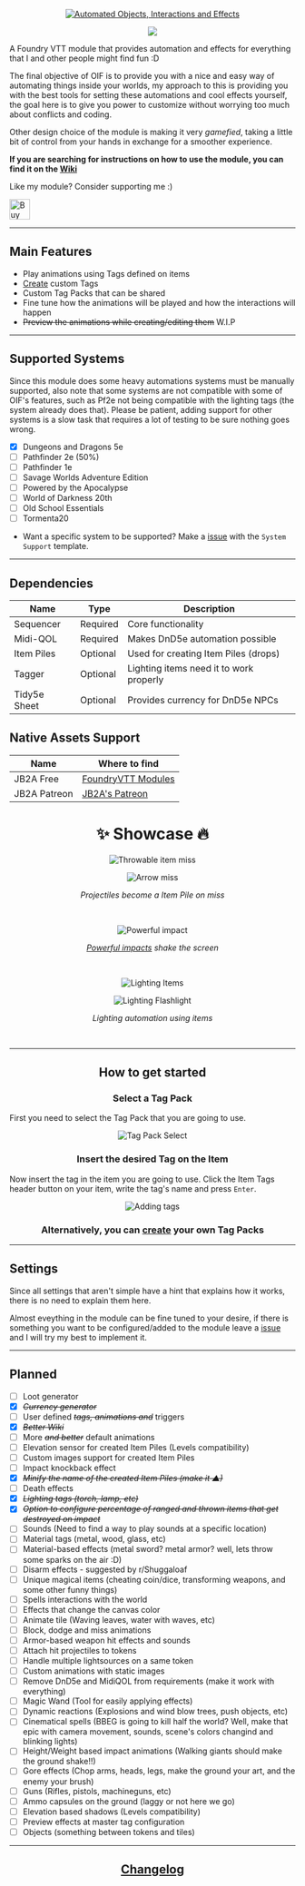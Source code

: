 <a href="https://foundryvtt.com/packages/object-interaction-fx">
  <p align="center">
    <img src="https://raw.githubusercontent.com/wiki/ZotyDev/objects-interactions-fx/images/title.png" alt="Automated Objects, Interactions and Effects">
  </p>
</a>

<p align="center">
  <a href="https://discord.gg/RAgPXB4zG7">
    <img src="https://discord.com/api/guilds/1071251491375042661/widget.png?style=shield"/>
  </a>
</p>

A Foundry VTT module that provides automation and effects for everything that I and other people might find fun :D

The final objective of OIF is to provide you with a nice and easy way of automating things inside your worlds, my approach to this is providing you with the best tools for setting these automations and cool effects yourself, the goal here is to give you power to customize without worrying too much about conflicts and coding.

Other design choice of the module is making it very _gamefied_, taking a little bit of control from your hands in exchange for a smoother experience.

**If you are searching for instructions on how to use the module, you can find it on the [Wiki](https://github.com/ZotyDev/objects-interactions-fx/wiki)**

Like my module? Consider supporting me :)

<a href='https://ko-fi.com/T6T8IFCB5' target='_blank'><img height='36' style='border:0px;height:36px;' src='https://storage.ko-fi.com/cdn/kofi5.png?v=3' border='0' alt='Buy Me a Coffee at ko-fi.com' /></a>

---
## Main Features
- Play animations using Tags defined on items
- [Create](https://github.com/ZotyDev/objects-interactions-fx/wiki/Customization) custom Tags
- Custom Tag Packs that can be shared
- Fine tune how the animations will be played and how the interactions will happen
- ~~Preview the animations while creating/editing them~~ W.I.P

---
## Supported Systems
Since this module does some heavy automations systems must be manually supported, also note that some systems are not compatible with some of OIF's features, such as Pf2e not being compatible with the lighting tags (the system already does that). Please be patient, adding support for other systems is a slow task that requires a lot of testing to be sure nothing goes wrong.

- [x] Dungeons and Dragons 5e
- [ ] Pathfinder 2e (50%)
- [ ] Pathfinder 1e
- [ ] Savage Worlds Adventure Edition
- [ ] Powered by the Apocalypse
- [ ] World of Darkness 20th
- [ ] Old School Essentials
- [ ] Tormenta20
- Want a specific system to be supported? Make a [issue](https://github.com/ZotyDev/objects-interactions-fx/issues/new?assignees=ZotyDev&labels=system%2Ctriage&template=SYSTEM_SUPPORT.yml&title=%5BSYSTEM%5D%3A+) with the `System Support` template.

---
## Dependencies
| Name                    | Type     | Description                              |
| ----------------------- | -------- | ---------------------------------------- |
| Sequencer               | Required | Core functionality                       |
| Midi-QOL                | Required | Makes DnD5e automation possible          |
| Item Piles              | Optional | Used for creating Item Piles (drops)     |
| Tagger                  | Optional | Lighting items need it to work properly  |
| Tidy5e Sheet            | Optional | Provides currency for DnD5e NPCs         |

## Native Assets Support
| Name                    | Where to find                                                    |
|-------------------------|------------------------------------------------------------------|
| JB2A Free               | [FoundryVTT Modules](https://foundryvtt.com/packages/JB2A_DnD5e) |
| JB2A Patreon            | [JB2A's Patreon](https://www.patreon.com/JB2A)                   |


<h1 align="center"> ✨ <strong>Showcase</strong> 🔥 </h1>

<p align="center">
  <img src="https://raw.githubusercontent.com/wiki/ZotyDev/objects-interactions-fx/images/showcase/dagger_throw.gif" alt="Throwable item miss">
</p>
<p align="center">
  <img src="https://raw.githubusercontent.com/wiki/ZotyDev/objects-interactions-fx/images/showcase/bow_ranged.gif" alt="Arrow miss">
  <p align="center"><i> Projectiles become a Item Pile on miss </i></p>
</p>
</br>
<p align="center">
  <img src="https://raw.githubusercontent.com/wiki/ZotyDev/objects-interactions-fx/images/showcase/maul_melee.gif" alt="Powerful impact">
  <p align="center"><i> <a href="https://github.com/ZotyDev/objects-interactions-fx/wiki/SpecialTags#powerful">Powerful impacts</a> shake the screen </i></p>
</p>
</br>
<p align="center">
  <img src="https://raw.githubusercontent.com/wiki/ZotyDev/objects-interactions-fx/images/showcase/lighting.gif" alt="Lighting Items">
</p>
<p align="center">
  <img src="https://raw.githubusercontent.com/wiki/ZotyDev/objects-interactions-fx/images/showcase/lighting_flashlight.gif" alt="Lighting Flashlight">
  <p align="center"><i> Lighting automation using items </i></p>
</p>
</br>

---

<h2 align="center"> <strong>How to get started</strong> </h2>

<h3 align="center"> Select a Tag Pack </h3>

First you need to select the Tag Pack that you are going to use.

<p align="center">
  <img src="https://raw.githubusercontent.com/wiki/ZotyDev/objects-interactions-fx/images/showcase/tag_pack_select.gif" alt="Tag Pack Select">
</p>

<h3 align="center"> Insert the desired Tag on the Item </h3>

Now insert the tag in the item you are going to use. Click the Item Tags header button on your item, write the tag's name and press `Enter`.

<p align="center">
  <img src="https://raw.githubusercontent.com/wiki/ZotyDev/objects-interactions-fx/images/showcase/tag_adding.gif" alt="Adding tags">
</p>

<h3 align="center"> Alternatively, you can <a href="https://github.com/ZotyDev/objects-interactions-fx/wiki/Customization#tag-packs">create</a> your own Tag Packs </h3>

---

## Settings
Since all settings that aren't simple have a hint that explains how it works, there is no need to explain them here.

Almost eveything in the module can be fine tuned to your desire, if there is something you want to be configured/added to the module leave a [issue](https://github.com/ZotyDev/objects-interactions-fx/issues/new) and I will try my best to implement it.

---

## Planned
- [ ] Loot generator
- [x] *~~Currency generator~~*
- [ ] User defined *~~tags, animations and~~* triggers
- [x] *~~Better Wiki~~*
- [ ] More *~~and better~~* default animations
- [ ] Elevation sensor for created Item Piles (Levels compatibility)
- [ ] Custom images support for created Item Piles
- [ ] Impact knockback effect
- [x] *~~Minify the name of the created Item Piles (make it ▲)~~*
- [ ] Death effects
- [x] *~~Lighting tags (torch, lamp, etc)~~*
- [x] *~~Option to configure percentage of ranged and thrown items that get destroyed on impact~~*
- [ ] Sounds (Need to find a way to play sounds at a specific location)
- [ ] Material tags (metal, wood, glass, etc)
- [ ] Material-based effects (metal sword? metal armor? well, lets throw some sparks on the air :D)
- [ ] Disarm effects - suggested by r/Shuggaloaf
- [ ] Unique magical items (cheating coin/dice, transforming weapons, and some other funny things)
- [ ] Spells interactions with the world
- [ ] Effects that change the canvas color
- [ ] Animate tile (Waving leaves, water with waves, etc)
- [ ] Block, dodge and miss animations
- [ ] Armor-based weapon hit effects and sounds
- [ ] Attach hit projectiles to tokens
- [ ] Handle multiple lightsources on a same token
- [ ] Custom animations with static images
- [ ] Remove DnD5e and MidiQOL from requirements (make it work with everything)
- [ ] Magic Wand (Tool for easily applying effects)
- [ ] Dynamic reactions (Explosions and wind blow trees, push objects, etc)
- [ ] Cinematical spells (BBEG is going to kill half the world? Well, make that epic with camera movement, sounds, scene's colors changind and blinking lights)
- [ ] Height/Weight based impact animations (Walking giants should make the ground shake!!)
- [ ] Gore effects (Chop arms, heads, legs, make the ground your art, and the enemy your brush)
- [ ] Guns (Rifles, pistols, machineguns, etc)
- [ ] Ammo capsules on the ground (laggy or not here we go)
- [ ] Elevation based shadows (Levels compatibility)
- [ ] Preview effects at master tag configuration
- [ ] Objects (something between tokens and tiles)

---

<h2 align="center"> <a href="https://github.com/ZotyDev/objects-interactions-fx/blob/main/CHANGELOG.md"> Changelog</a> </h2>
